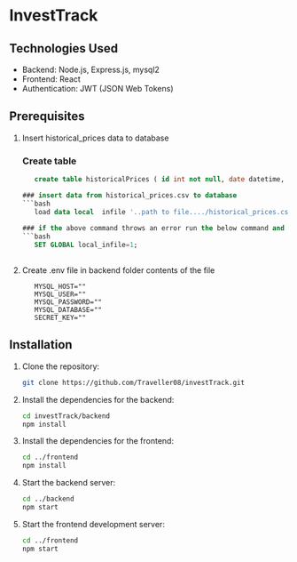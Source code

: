 # InvestTrack

## Technologies Used

- Backend: Node.js, Express.js, mysql2
- Frontend: React
- Authentication: JWT (JSON Web Tokens)

## Prerequisites
1. Insert historical_prices data to database
   
   ### Create table
   ```sql
      create table historicalPrices ( id int not null, date datetime, price int, instrument_name varchar(255) not null, primary key(id, instrument_name) );
   
   ### insert data from historical_prices.csv to database
   ```bash
      load data local  infile '..path to file..../historical_prices.csv' into table historicalPrices  fields terminated by ',' lines terminated by '\n' ignore 1 rows;
      
   ### if the above command throws an error run the below command and restart mysql-server
   ```bash
      SET GLOBAL local_infile=1;
      
2. Create .env file in backend folder
   contents of the file
   ```env
      MYSQL_HOST=""  
      MYSQL_USER=""
      MYSQL_PASSWORD=""
      MYSQL_DATABASE=""
      SECRET_KEY=""

## Installation

1. Clone the repository:
   ```bash
   git clone https://github.com/Traveller08/investTrack.git
   
2. Install the dependencies for the backend:
   ```bash
   cd investTrack/backend
   npm install
   
3. Install the dependencies for the frontend:
   ```bash
   cd ../frontend
   npm install
   
4. Start the backend server:
   ```bash
   cd ../backend
   npm start

6. Start the frontend development server:
   ```bash
   cd ../frontend
   npm start


   
   

